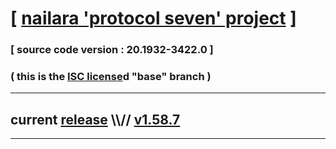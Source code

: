 
# [ [nailara 'protocol seven' project](http://src.nailara.net/) ]

### [ source code version : 20.1932-3422.0 ]

### ( this is the [ISC license](license)d "base" branch )
---
## current [release](https://github.com/anotherlink/nailara/releases) \\\\// [v1.58.7](https://github.com/anotherlink/nailara/releases/tag/v1.58.7)
---
